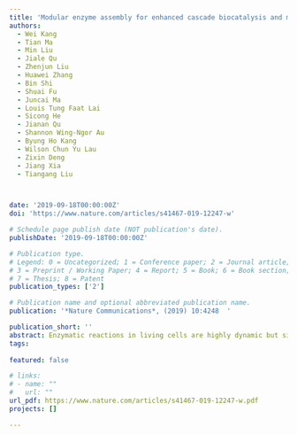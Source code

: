 ```yaml
---
title: 'Modular enzyme assembly for enhanced cascade biocatalysis and metabolic flux'
authors:
  - Wei Kang
  - Tian Ma
  - Min Liu
  - Jiale Qu
  - Zhenjun Liu
  - Huawei Zhang
  - Bin Shi
  - Shuai Fu
  - Juncai Ma
  - Louis Tung Faat Lai
  - Sicong He
  - Jianan Qu
  - Shannon Wing-Ngor Au
  - Byung Ho Kang
  - Wilson Chun Yu Lau
  - Zixin Deng
  - Jiang Xia 
  - Tiangang Liu



date: '2019-09-18T00:00:00Z'
doi: 'https://www.nature.com/articles/s41467-019-12247-w'

# Schedule page publish date (NOT publication's date).
publishDate: '2019-09-18T00:00:00Z'

# Publication type.
# Legend: 0 = Uncategorized; 1 = Conference paper; 2 = Journal article;
# 3 = Preprint / Working Paper; 4 = Report; 5 = Book; 6 = Book section;
# 7 = Thesis; 8 = Patent
publication_types: ['2']

# Publication name and optional abbreviated publication name.
publication: '*Nature Communications*, (2019) 10:4248  '

publication_short: ''
abstract: Enzymatic reactions in living cells are highly dynamic but simultaneously tightly regulated. Enzyme engineers seek to construct multienzyme complexes to prevent intermediate diffusion, to improve product yield, and to control the flux of metabolites. Here we choose a pair of short peptide tags (RIAD and RIDD) to create scaffold-free enzyme assemblies to achieve these goals. In vitro, assembling enzymes in the menaquinone biosynthetic pathway through RIAD–RIDD interaction yields protein nanoparticles with varying stoichiometries, sizes, geometries, and catalytic efficiency. In Escherichia coli, assembling the last enzyme of the upstream mevalonate pathway with the first enzyme of the downstream carotenoid pathway leads to the formation of a pathway node, which increases carotenoid production by 5.7 folds. The same strategy results in a 58% increase in lycopene production in engineered Saccharomyces cerevisiae. This work presents a simple strategy to impose metabolic control in biosynthetic microbe factories.
tags:
  
featured: false

# links:
# - name: ""
#   url: ""
url_pdf: https://www.nature.com/articles/s41467-019-12247-w.pdf
projects: []

---
```





